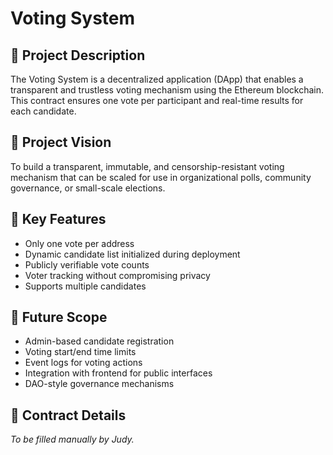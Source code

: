 
# Voting System

## 📝 Project Description
The Voting System is a decentralized application (DApp) that enables a transparent and trustless voting mechanism using the Ethereum blockchain. This contract ensures one vote per participant and real-time results for each candidate.

## 🎯 Project Vision
To build a transparent, immutable, and censorship-resistant voting mechanism that can be scaled for use in organizational polls, community governance, or small-scale elections.

## 🔑 Key Features
- Only one vote per address
- Dynamic candidate list initialized during deployment
- Publicly verifiable vote counts
- Voter tracking without compromising privacy
- Supports multiple candidates

## 🌱 Future Scope
- Admin-based candidate registration
- Voting start/end time limits
- Event logs for voting actions
- Integration with frontend for public interfaces
- DAO-style governance mechanisms

## 📄 Contract Details
*To be filled manually by Judy.*
